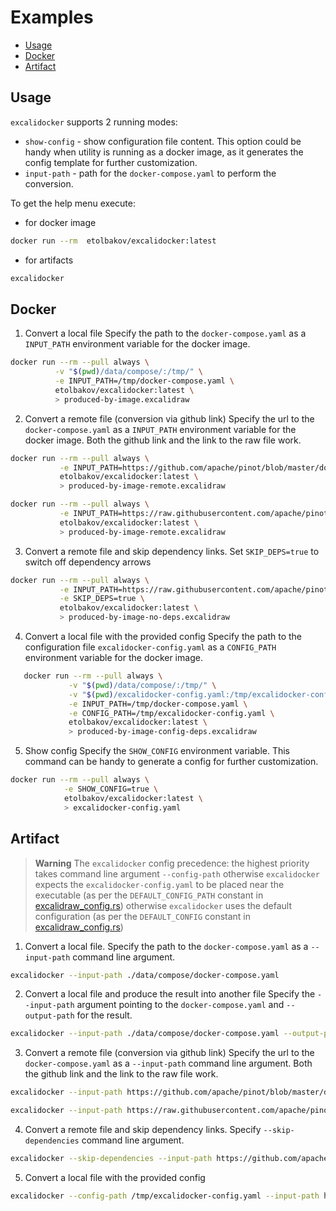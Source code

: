 Examples
=================
<!--ts-->
   * [Usage](#usage)
   * [Docker](#docker)
   * [Artifact](#artifact)
<!--te-->

## Usage 
`excalidocker` supports 2 running modes:
   - `show-config` - show configuration file content. This option could be handy when utility is running as a docker image, 
   as it generates the config template for further customization.
   - `input-path` - path for the `docker-compose.yaml` to perform the conversion.

To get the help menu execute:
 
 - for docker image
```sh
docker run --rm  etolbakov/excalidocker:latest
```
 - for artifacts
```sh
excalidocker
```

## Docker
1. Convert a local file
Specify the path to the `docker-compose.yaml` as a `INPUT_PATH` environment variable for the docker image.

 ```sh
docker run --rm --pull always \
           -v "$(pwd)/data/compose/:/tmp/" \
           -e INPUT_PATH=/tmp/docker-compose.yaml \
           etolbakov/excalidocker:latest \
           > produced-by-image.excalidraw
```

2. Convert a remote file (conversion via github link)
Specify the url to the `docker-compose.yaml` as a `INPUT_PATH` environment variable for the docker image.
Both the github link and the link to the raw file work.

```sh
docker run --rm --pull always \
           -e INPUT_PATH=https://github.com/apache/pinot/blob/master/docker/images/pinot/docker-compose.yml \
           etolbakov/excalidocker:latest \
           > produced-by-image-remote.excalidraw
```

```sh
docker run --rm --pull always \
           -e INPUT_PATH=https://raw.githubusercontent.com/apache/pinot/master/docker/images/pinot/docker-compose.yml \
           etolbakov/excalidocker:latest \
           > produced-by-image-remote.excalidraw
```

3. Convert a remote file and skip dependency links.
Set `SKIP_DEPS=true` to switch off dependency arrows

```sh
docker run --rm --pull always \
           -e INPUT_PATH=https://raw.githubusercontent.com/apache/pinot/master/docker/images/pinot/docker-compose.yml \
           -e SKIP_DEPS=true \
           etolbakov/excalidocker:latest \
           > produced-by-image-no-deps.excalidraw
```

4. Convert a local file with the provided config
Specify the path to the  configuration file `excalidocker-config.yaml` as a `CONFIG_PATH` environment variable for the docker image.
```sh
   docker run --rm --pull always \
             -v "$(pwd)/data/compose/:/tmp/" \
             -v "$(pwd)/excalidocker-config.yaml:/tmp/excalidocker-config.yaml" \
             -e INPUT_PATH=/tmp/docker-compose.yaml \
             -e CONFIG_PATH=/tmp/excalidocker-config.yaml \
             etolbakov/excalidocker:latest \
             > produced-by-image-config-deps.excalidraw
```

5. Show config
Specify the `SHOW_CONFIG` environment variable. This command can be handy to generate a config for further customization.
```sh
docker run --rm --pull always \
            -e SHOW_CONFIG=true \
            etolbakov/excalidocker:latest \
            > excalidocker-config.yaml
```

## Artifact
> **Warning**
>  The `excalidocker` config precedence: 
>  the highest priority takes command line argument `--config-path` 
>  otherwise `excalidocker` expects the `excalidocker-config.yaml` to be placed near the executable (as per the `DEFAULT_CONFIG_PATH` constant in [excalidraw_config.rs](./provide_link))
>  otherwise `excalidocker` uses the default configuration (as per the `DEFAULT_CONFIG` constant in [excalidraw_config.rs](./provide_link))

1. Convert a local file.
Specify the path to the `docker-compose.yaml` as a `--input-path` command line argument.

```sh
excalidocker --input-path ./data/compose/docker-compose.yaml
```

2. Convert a local file and produce the result into another file
Specify the `--input-path` argument pointing to the `docker-compose.yaml` and `--output-path` for the result.

```sh
excalidocker --input-path ./data/compose/docker-compose.yaml --output-path /tmp/result.excalidraw
```

3. Convert a remote file (conversion via github link)
Specify the url to the `docker-compose.yaml` as a `--input-path` command line argument.
Both the github link and the link to the raw file work.

```sh
excalidocker --input-path https://github.com/apache/pinot/blob/master/docker/images/pinot/docker-compose.yml
```
```sh
excalidocker --input-path https://raw.githubusercontent.com/apache/pinot/master/docker/images/pinot/docker-compose.yml
```

4. Convert a remote file and skip dependency links.
Specify `--skip-dependencies` command line argument.

```sh
excalidocker --skip-dependencies --input-path https://github.com/apache/pinot/blob/master/docker/images/pinot/docker-compose.yml
```

5. Convert a local file with the provided config

```sh
excalidocker --config-path /tmp/excalidocker-config.yaml --input-path https://github.com/apache/pinot/blob/master/docker/images/pinot/docker-compose.yml
```
	
